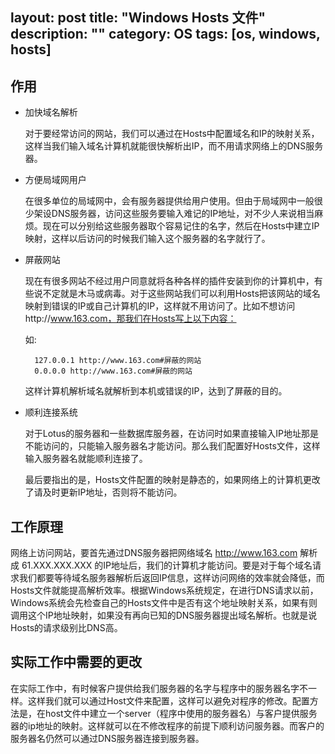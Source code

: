 layout: post
title: "Windows Hosts 文件"
description: ""
category: OS
tags: [os, windows, hosts]
---

## 作用

- 加快域名解析

    对于要经常访问的网站，我们可以通过在Hosts中配置域名和IP的映射关系，这样当我们输入域名计算机就能很快解析出IP，而不用请求网络上的DNS服务器。

- 方便局域网用户

    在很多单位的局域网中，会有服务器提供给用户使用。但由于局域网中一般很少架设DNS服务器，访问这些服务要输入难记的IP地址，对不少人来说相当麻烦。现在可以分别给这些服务器取个容易记住的名字，然后在Hosts中建立IP映射，这样以后访问的时候我们输入这个服务器的名字就行了。

<!-- more -->

- 屏蔽网站

    现在有很多网站不经过用户同意就将各种各样的插件安装到你的计算机中，有些说不定就是木马或病毒。对于这些网站我们可以利用Hosts把该网站的域名映射到错误的IP或自己计算机的IP，这样就不用访问了。比如不想访问http://www.163.com，那我们在Hosts写上以下内容：

    如:

        127.0.0.1 http://www.163.com#屏蔽的网站
        0.0.0.0 http://www.163.com#屏蔽的网站

    这样计算机解析域名就解析到本机或错误的IP，达到了屏蔽的目的。

- 顺利连接系统

    对于Lotus的服务器和一些数据库服务器，在访问时如果直接输入IP地址那是不能访问的，只能输入服务器名才能访问。那么我们配置好Hosts文件，这样输入服务器名就能顺利连接了。

    最后要指出的是，Hosts文件配置的映射是静态的，如果网络上的计算机更改了请及时更新IP地址，否则将不能访问。

## 工作原理

网络上访问网站，要首先通过DNS服务器把网络域名 <http://www.163.com> 解析成 61.XXX.XXX.XXX 的IP地址后，我们的计算机才能访问。要是对于每个域名请求我们都要等待域名服务器解析后返回IP信息，这样访问网络的效率就会降低，而Hosts文件就能提高解析效率。根据Windows系统规定，在进行DNS请求以前，Windows系统会先检查自己的Hosts文件中是否有这个地址映射关系，如果有则调用这个IP地址映射，如果没有再向已知的DNS服务器提出域名解析。也就是说Hosts的请求级别比DNS高。

## 实际工作中需要的更改

在实际工作中，有时候客户提供给我们服务器的名字与程序中的服务器名字不一样。这样我们就可以通过Host文件来配置，这样可以避免对程序的修改。配置方法是，在host文件中建立一个server（程序中使用的服务器名）与客户提供服务器的ip地址的映射。这样就可以在不修改程序的前提下顺利访问服务器。而客户的服务器名仍然可以通过DNS服务器连接到服务器。
